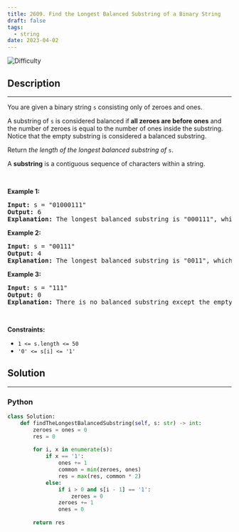 ```yaml
---
title: 2609. Find the Longest Balanced Substring of a Binary String
draft: false
tags: 
  - string
date: 2023-04-02
---
```


![Difficulty](https://img.shields.io/badge/Difficulty-Easy-blue.svg)

## Description

---
<p>You are given a binary string <code>s</code> consisting only of zeroes and ones.</p>

<p>A substring of <code>s</code> is considered balanced if<strong> all zeroes are before ones</strong> and the number of zeroes is equal to the number of ones inside the substring. Notice that the empty substring is considered a balanced substring.</p>

<p>Return <em>the length of the longest balanced substring of </em><code>s</code>.</p>

<p>A <b>substring</b> is a contiguous sequence of characters within a string.</p>

<p>&nbsp;</p>
<p><strong class="example">Example 1:</strong></p>

<pre>
<strong>Input:</strong> s = &quot;01000111&quot;
<strong>Output:</strong> 6
<strong>Explanation:</strong> The longest balanced substring is &quot;000111&quot;, which has length 6.
</pre>

<p><strong class="example">Example 2:</strong></p>

<pre>
<strong>Input:</strong> s = &quot;00111&quot;
<strong>Output:</strong> 4
<strong>Explanation:</strong> The longest balanced substring is &quot;0011&quot;, which has length 4.&nbsp;
</pre>

<p><strong class="example">Example 3:</strong></p>

<pre>
<strong>Input:</strong> s = &quot;111&quot;
<strong>Output:</strong> 0
<strong>Explanation:</strong> There is no balanced substring except the empty substring, so the answer is 0.
</pre>

<p>&nbsp;</p>
<p><strong>Constraints:</strong></p>

<ul>
	<li><code>1 &lt;= s.length &lt;= 50</code></li>
	<li><code>&#39;0&#39; &lt;= s[i] &lt;= &#39;1&#39;</code></li>
</ul>


## Solution

---
### Python
``` py title='find-the-longest-balanced-substring-of-a-binary-string'
class Solution:
    def findTheLongestBalancedSubstring(self, s: str) -> int:
        zeroes = ones = 0
        res = 0
        
        for i, x in enumerate(s):
            if x == '1':
                ones += 1
                common = min(zeroes, ones)
                res = max(res, common * 2)
            else:
                if i > 0 and s[i - 1] == '1':
                    zeroes = 0
                zeroes += 1
                ones = 0
        
        return res

```

